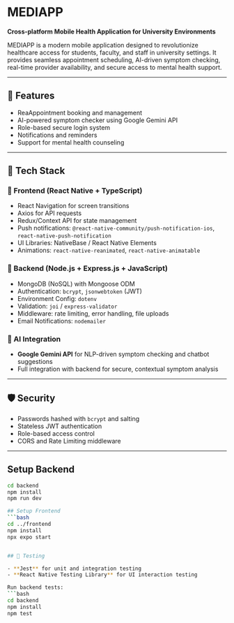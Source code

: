 # MEDIAPP

**Cross-platform Mobile Health Application for University Environments**

MEDIAPP is a modern mobile application designed to revolutionize healthcare access for students, faculty, and staff in university settings. 
It provides seamless appointment scheduling, AI-driven symptom checking, real-time provider availability, and secure access to mental health support.

---

## 🚀 Features
 
- ReaAppointment booking and management  
- AI-powered symptom checker using Google Gemini API  
- Role-based secure login system  
- Notifications and reminders  
- Support for mental health counseling

---

## 🧱 Tech Stack

### 📱 Frontend (React Native + TypeScript)

- React Navigation for screen transitions
- Axios for API requests
- Redux/Context API for state management
- Push notifications: `@react-native-community/push-notification-ios`, `react-native-push-notification`
- UI Libraries: NativeBase / React Native Elements
- Animations: `react-native-reanimated`, `react-native-animatable`

### 🔧 Backend (Node.js + Express.js + JavaScript)

- MongoDB (NoSQL) with Mongoose ODM
- Authentication: `bcrypt`, `jsonwebtoken` (JWT)
- Environment Config: `dotenv`
- Validation: `joi` / `express-validator`
- Middleware: rate limiting, error handling, file uploads
- Email Notifications: `nodemailer`

### 🧠 AI Integration

- **Google Gemini API** for NLP-driven symptom checking and chatbot suggestions
- Full integration with backend for secure, contextual symptom analysis

---

## 🛡️ Security

- Passwords hashed with `bcrypt` and salting
- Stateless JWT authentication
- Role-based access control
- CORS and Rate Limiting middleware

---

## Setup Backend
```bash
cd backend
npm install
npm run dev

## Setup Frontend
```bash
cd ../frontend
npm install
npx expo start


## 🧪 Testing

- **Jest** for unit and integration testing
- **React Native Testing Library** for UI interaction testing

Run backend tests:
```bash
cd backend
npm install
npm test



